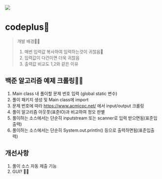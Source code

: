 <img src="https://img.shields.io/badge/Java-007396?style=flat&logo=Java&logoColor=white"/>

# codeplus🔧
>개발 배경🧙‍♂️
>1. 매번 입력값 복사하여 입력하는것이 귀찮음🧚
>2. 입력값이 다건이면 더욱 귀찮음
>3. 출력값 비교도 1,2와 같은 이유

## 백준 알고리즘 예제 크롤링🧜‍♀️
1. Main class 내 풀이할 문제 번호 입력 (global static 변수)
2. 풀이 패키지 생성 및 Main class에 import
3. 문제 번호에 따라 https://www.acmicpc.net/ 에서 input/output 크롤링
4. 풀이 알고리즘 아웃풋(표준IO)과 비교하여 정오 판별
  1. 풀이하는 소스에서는 단순히 inputstream 또는 scanner로 입력 받으면됨(표준입출력)
  2. 풀이하는 소스에서는 단순히 System.out.println() 등으로 출력하면됨(표준입출력)

## 개선사항
1. 풀이 소스 자동 제출 기능
2. GUI? 🤷‍♂️
